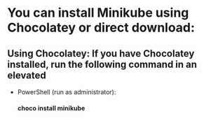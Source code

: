 # You can install Minikube using Chocolatey or direct download:

## Using Chocolatey: If you have Chocolatey installed, run the following command in an elevated
* PowerShell (run as administrator):
  
  #### choco install minikube
